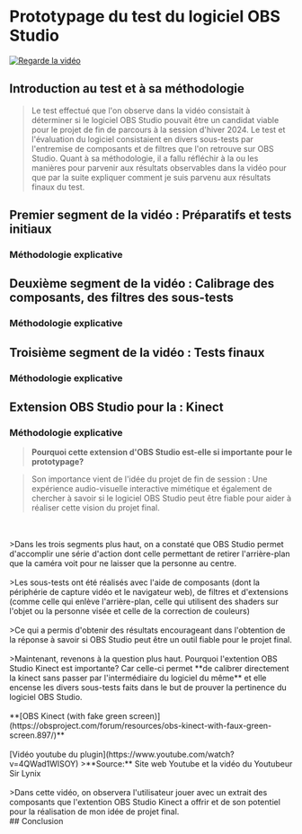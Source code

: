 # Prototypage du test du logiciel OBS Studio

[![Regarde la vidéo](../prototypage/preview.png)](../prototypage/prototypage.mp4)

## Introduction au test et à sa méthodologie

>Le test effectué que l'on observe dans la vidéo consistait à déterminer si le logiciel OBS Studio pouvait être un candidat viable pour le projet de fin de parcours à la session d'hiver 2024. Le test et l'évaluation du logiciel consistaient en divers sous-tests par l'entremise de composants et de filtres que l'on retrouve sur OBS Studio. Quant à sa méthodologie, il a fallu réfléchir à la ou les manières pour parvenir aux résultats observables dans la vidéo pour que par la suite expliquer comment je suis parvenu aux résultats finaux du test.

## Premier segment de la vidéo : Préparatifs et tests initiaux

### Méthodologie explicative



## Deuxième segment de la vidéo : Calibrage des composants, des filtres des sous-tests

### Méthodologie explicative



## Troisième segment de la vidéo : Tests finaux

### Méthodologie explicative



## Extension OBS Studio pour la : Kinect

### Méthodologie explicative

>**Pourquoi cette extension d'OBS Studio est-elle si importante pour le prototypage?**

>Son importance vient de l'idée du projet de fin de session : Une expérience audio-visuelle interactive mimétique et également de chercher à savoir si le logiciel OBS Studio peut être fiable pour aider à réaliser cette vision du projet final.
<br>
<br>
>Dans les trois segments plus haut, on a constaté que OBS Studio permet d'accomplir une série d'action dont celle permettant de retirer l'arrière-plan que la caméra voit pour ne laisser que la personne au centre.
<br>
<br>
>Les sous-tests ont été réalisés avec l'aide de composants (dont la périphérie de capture vidéo et le navigateur web), de filtres et d'extensions (comme celle qui enlève l'arrière-plan, celle qui utilisent des shaders sur l'objet ou la personne visée et celle de la correction de couleurs)
<br>
<br>
>Ce qui a permis d'obtenir des résultats encourageant dans l'obtention de la réponse à savoir si OBS Studio peut être un outil fiable pour le projet final.
<br>
<br>
>Maintenant, revenons à la question plus haut. Pourquoi l'extention OBS Studio Kinect est importante? Car celle-ci permet **de calibrer directement la kinect sans passer par l'intermédiaire du logiciel du même** et elle encense les divers sous-tests faits dans le but de prouver la pertinence du logiciel OBS Studio. 
<br>
<br>
**[OBS Kinect (with fake green screen)](https://obsproject.com/forum/resources/obs-kinect-with-faux-green-screen.897/)**
<br>
<br>
[Vidéo youtube du plugin](https://www.youtube.com/watch?v=4QWad1WISOY)
>**Source:** Site web Youtube et la vidéo du Youtubeur Sir Lynix
<br>
<br>
>Dans cette vidéo, on observera l'utilisateur jouer avec un extrait des composants que l'extention OBS Studio Kinect a offrir et de son potentiel pour la réalisation de mon idée de projet final.
<br>
## Conclusion
